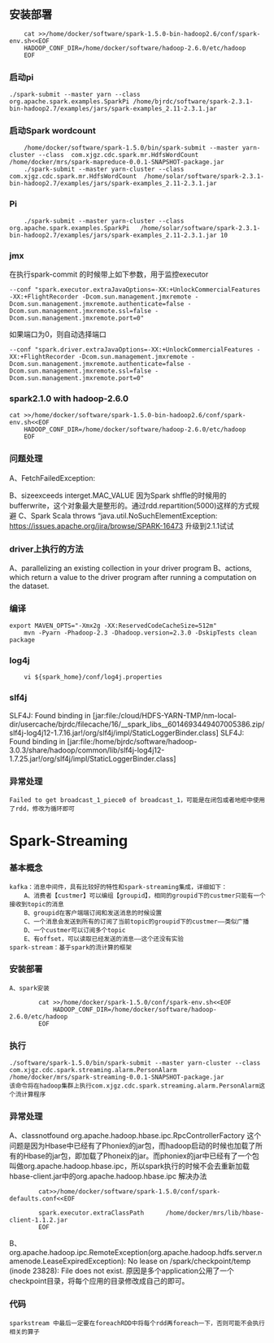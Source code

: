 ## 安装部署
```
	cat >>/home/docker/software/spark-1.5.0-bin-hadoop2.6/conf/spark-env.sh<<EOF
	HADOOP_CONF_DIR=/home/docker/software/hadoop-2.6.0/etc/hadoop
	EOF
```
### 启动pi
```
./spark-submit --master yarn --class  org.apache.spark.examples.SparkPi /home/bjrdc/software/spark-2.3.1-bin-hadoop2.7/examples/jars/spark-examples_2.11-2.3.1.jar
```
### 启动Spark wordcount
```
	/home/docker/software/spark-1.5.0/bin/spark-submit --master yarn-cluster --class  com.xjgz.cdc.spark.mr.HdfsWordCount  /home/docker/mrs/spark-mapreduce-0.0.1-SNAPSHOT-package.jar
	./spark-submit --master yarn-cluster --class  com.xjgz.cdc.spark.mr.HdfsWordCount  /home/solar/software/spark-2.3.1-bin-hadoop2.7/examples/jars/spark-examples_2.11-2.3.1.jar 
```
### Pi
```
	./spark-submit --master yarn-cluster --class org.apache.spark.examples.SparkPi   /home/solar/software/spark-2.3.1-bin-hadoop2.7/examples/jars/spark-examples_2.11-2.3.1.jar 10     
```
### jmx
在执行spark-commit 的时候带上如下参数，用于监控executor
```
--conf "spark.executor.extraJavaOptions=-XX:+UnlockCommercialFeatures -XX:+FlightRecorder -Dcom.sun.management.jmxremote -Dcom.sun.management.jmxremote.authenticate=false -Dcom.sun.management.jmxremote.ssl=false -Dcom.sun.management.jmxremote.port=0"
```
如果端口为0，则自动选择端口
```
--conf "spark.driver.extraJavaOptions=-XX:+UnlockCommercialFeatures -XX:+FlightRecorder -Dcom.sun.management.jmxremote -Dcom.sun.management.jmxremote.authenticate=false -Dcom.sun.management.jmxremote.ssl=false -Dcom.sun.management.jmxremote.port=0"
```
### spark2.1.0 with hadoop-2.6.0
```
cat >>/home/docker/software/spark-1.5.0-bin-hadoop2.6/conf/spark-env.sh<<EOF
	HADOOP_CONF_DIR=/home/docker/software/hadoop-2.6.0/etc/hadoop
	EOF
```

### 问题处理
A、FetchFailedException:
	
B、sizeexceeds interget.MAC_VALUE
 因为Spark shffle的时候用的bufferwrite，这个对象最大是整形的。通过rdd.repartition(5000)这样的方式规避
C、Spark Scala throws “java.util.NoSuchElementException:
 https://issues.apache.org/jira/browse/SPARK-16473
 升级到2.1.1试试

### driver上执行的方法
A、parallelizing an existing collection in your driver program
B、actions, which return a value to the driver program after running a computation on the dataset. 

### 编译
```
export MAVEN_OPTS="-Xmx2g -XX:ReservedCodeCacheSize=512m"
	mvn -Pyarn -Phadoop-2.3 -Dhadoop.version=2.3.0 -DskipTests clean package
```
### log4j
```
	vi ${spark_home}/conf/log4j.properties
```
### slf4j
SLF4J: Found binding in [jar:file:/cloud/HDFS-YARN-TMP/nm-local-dir/usercache/bjrdc/filecache/16/__spark_libs__6014693449407005386.zip/slf4j-log4j12-1.7.16.jar!/org/slf4j/impl/StaticLoggerBinder.class]
SLF4J: Found binding in [jar:file:/home/bjrdc/software/hadoop-3.0.3/share/hadoop/common/lib/slf4j-log4j12-1.7.25.jar!/org/slf4j/impl/StaticLoggerBinder.class]


### 异常处理
	Failed to get broadcast_1_piece0 of broadcast_1，可能是在闭包或者地柜中使用了rdd，修改为循环即可

# Spark-Streaming
### 基本概念
	kafka：消息中间件，具有比较好的特性和spark-streaming集成，详细如下：
		A、消费者【custmer】可以编组【groupid】，相同的groupid下的custmer只能有一个接收到topic的消息
		B、groupid在客户端端订阅和发送消息的时候设置
		C、一个消息会发送到所有的订阅了当前topic的groupid下的custmer——类似广播
		D、一个custmer可以订阅多个topic
		E、有offset，可以读取已经发送的消息——这个还没有实验
	spark-stream：基于spark的流计算的框架
### 安装部署
	A、spark安装
```
		cat >>/home/docker/spark-1.5.0/conf/spark-env.sh<<EOF
			HADOOP_CONF_DIR=/home/docker/software/hadoop-2.6.0/etc/hadoop
		EOF
```
### 执行
	./software/spark-1.5.0/bin/spark-submit --master yarn-cluster --class com.xjgz.cdc.spark.streaming.alarm.PersonAlarm  /home/docker/mrs/spark-streaming-0.0.1-SNAPSHOT-package.jar
	该命令将在hadoop集群上执行com.xjgz.cdc.spark.streaming.alarm.PersonAlarm这个流计算程序
### 异常处理
A、classnotfound org.apache.hadoop.hbase.ipc.RpcControllerFactory
 这个问题是因为Hbase中已经有了Phoniex的jar包，而hadoop启动的时候也加载了所有的Hbase的jar包，即加载了Phoneix的jar。而phoniex的jar中已经有了一个包叫做org.apache.hadoop.hbase.ipc，所以spark执行的时候不会去重新加载hbase-client.jar中的org.apache.hadoop.hbase.ipc
		解决办法
```
		cat>>/home/docker/software/spark-1.5.0/conf/spark-defaults.conf<<EOF

		spark.executor.extraClassPath	   /home/docker/mrs/lib/hbase-client-1.1.2.jar
		EOF
```
B、org.apache.hadoop.ipc.RemoteException(org.apache.hadoop.hdfs.server.namenode.LeaseExpiredException): No lease on /spark/checkpoint/temp (inode 23828): File does not exist.
 原因是多个application公用了一个checkpoint目录，将每个应用的目录修改成自己的即可。
### 代码
	sparkstream 中最后一定要在foreachRDD中将每个rdd再foreach一下，否则可能不会执行相关的算子
